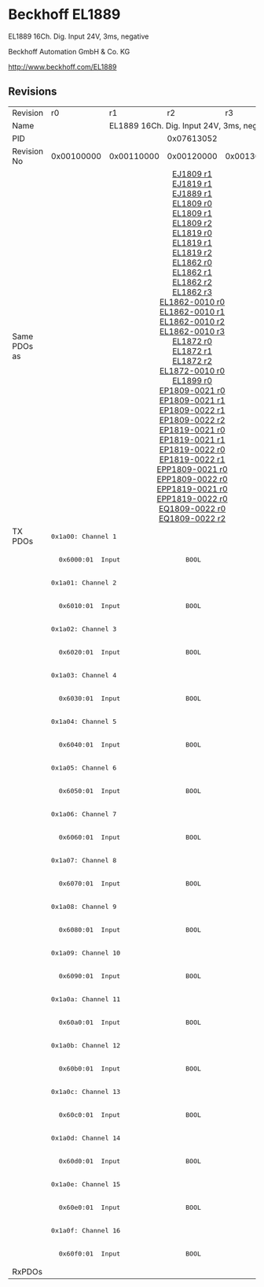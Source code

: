 # Beckhoff EL1889

EL1889 16Ch. Dig. Input 24V, 3ms, negative

Beckhoff Automation GmbH & Co. KG

http://www.beckhoff.com/EL1889

## Revisions
<table>
<tr >
<td>Revision</td>
<td>r0</td>
<td>r1</td>
<td>r2</td>
<td>r3</td>
<td>r4</td>
</tr>
<tr >
<td>Name</td>
<td colspan=5 align="center">EL1889 16Ch. Dig. Input 24V, 3ms, negative</td>
</tr>
<tr >
<td>PID</td>
<td colspan=5 align="center">0x07613052</td>
</tr>
<tr >
<td>Revision No</td>
<td>0x00100000</td>
<td>0x00110000</td>
<td>0x00120000</td>
<td>0x00130000</td>
<td>0x00140000</td>
</tr>
<tr >
<td>Same PDOs as</td>
<td colspan=5 align="center"><a href="EJ1809">EJ1809 r1</a><br/><a href="EJ1819">EJ1819 r1</a><br/><a href="EJ1889">EJ1889 r1</a><br/><a href="EL1809">EL1809 r0</a><br/><a href="EL1809">EL1809 r1</a><br/><a href="EL1809">EL1809 r2</a><br/><a href="EL1819">EL1819 r0</a><br/><a href="EL1819">EL1819 r1</a><br/><a href="EL1819">EL1819 r2</a><br/><a href="EL1862">EL1862 r0</a><br/><a href="EL1862">EL1862 r1</a><br/><a href="EL1862">EL1862 r2</a><br/><a href="EL1862">EL1862 r3</a><br/><a href="EL1862-0010">EL1862-0010 r0</a><br/><a href="EL1862-0010">EL1862-0010 r1</a><br/><a href="EL1862-0010">EL1862-0010 r2</a><br/><a href="EL1862-0010">EL1862-0010 r3</a><br/><a href="EL1872">EL1872 r0</a><br/><a href="EL1872">EL1872 r1</a><br/><a href="EL1872">EL1872 r2</a><br/><a href="EL1872-0010">EL1872-0010 r0</a><br/><a href="EL1899">EL1899 r0</a><br/><a href="EP1809-0021">EP1809-0021 r0</a><br/><a href="EP1809-0021">EP1809-0021 r1</a><br/><a href="EP1809-0022">EP1809-0022 r1</a><br/><a href="EP1809-0022">EP1809-0022 r2</a><br/><a href="EP1819-0021">EP1819-0021 r0</a><br/><a href="EP1819-0021">EP1819-0021 r1</a><br/><a href="EP1819-0022">EP1819-0022 r0</a><br/><a href="EP1819-0022">EP1819-0022 r1</a><br/><a href="EPP1809-0021">EPP1809-0021 r0</a><br/><a href="EPP1809-0022">EPP1809-0022 r0</a><br/><a href="EPP1819-0021">EPP1819-0021 r0</a><br/><a href="EPP1819-0022">EPP1819-0022 r0</a><br/><a href="EQ1809-0022">EQ1809-0022 r0</a><br/><a href="EQ1809-0022">EQ1809-0022 r2</a></td>
</tr>
<tr class="txpdo">
<td rowspan=32 valign=top>TX PDOs</td>
<td colspan=5 align="left"><pre>0x1a00: Channel 1</pre></td>
<td></td>
</tr>
<tr class="txpdo">
<td colspan=5 align="left"><pre>  0x6000:01  Input                 BOOL</pre></td>
</tr>
<tr class="txpdo">
<td colspan=5 align="left"><pre>0x1a01: Channel 2</pre></td>
</tr>
<tr class="txpdo">
<td colspan=5 align="left"><pre>  0x6010:01  Input                 BOOL</pre></td>
</tr>
<tr class="txpdo">
<td colspan=5 align="left"><pre>0x1a02: Channel 3</pre></td>
</tr>
<tr class="txpdo">
<td colspan=5 align="left"><pre>  0x6020:01  Input                 BOOL</pre></td>
</tr>
<tr class="txpdo">
<td colspan=5 align="left"><pre>0x1a03: Channel 4</pre></td>
</tr>
<tr class="txpdo">
<td colspan=5 align="left"><pre>  0x6030:01  Input                 BOOL</pre></td>
</tr>
<tr class="txpdo">
<td colspan=5 align="left"><pre>0x1a04: Channel 5</pre></td>
</tr>
<tr class="txpdo">
<td colspan=5 align="left"><pre>  0x6040:01  Input                 BOOL</pre></td>
</tr>
<tr class="txpdo">
<td colspan=5 align="left"><pre>0x1a05: Channel 6</pre></td>
</tr>
<tr class="txpdo">
<td colspan=5 align="left"><pre>  0x6050:01  Input                 BOOL</pre></td>
</tr>
<tr class="txpdo">
<td colspan=5 align="left"><pre>0x1a06: Channel 7</pre></td>
</tr>
<tr class="txpdo">
<td colspan=5 align="left"><pre>  0x6060:01  Input                 BOOL</pre></td>
</tr>
<tr class="txpdo">
<td colspan=5 align="left"><pre>0x1a07: Channel 8</pre></td>
</tr>
<tr class="txpdo">
<td colspan=5 align="left"><pre>  0x6070:01  Input                 BOOL</pre></td>
</tr>
<tr class="txpdo">
<td colspan=5 align="left"><pre>0x1a08: Channel 9</pre></td>
</tr>
<tr class="txpdo">
<td colspan=5 align="left"><pre>  0x6080:01  Input                 BOOL</pre></td>
</tr>
<tr class="txpdo">
<td colspan=5 align="left"><pre>0x1a09: Channel 10</pre></td>
</tr>
<tr class="txpdo">
<td colspan=5 align="left"><pre>  0x6090:01  Input                 BOOL</pre></td>
</tr>
<tr class="txpdo">
<td colspan=5 align="left"><pre>0x1a0a: Channel 11</pre></td>
</tr>
<tr class="txpdo">
<td colspan=5 align="left"><pre>  0x60a0:01  Input                 BOOL</pre></td>
</tr>
<tr class="txpdo">
<td colspan=5 align="left"><pre>0x1a0b: Channel 12</pre></td>
</tr>
<tr class="txpdo">
<td colspan=5 align="left"><pre>  0x60b0:01  Input                 BOOL</pre></td>
</tr>
<tr class="txpdo">
<td colspan=5 align="left"><pre>0x1a0c: Channel 13</pre></td>
</tr>
<tr class="txpdo">
<td colspan=5 align="left"><pre>  0x60c0:01  Input                 BOOL</pre></td>
</tr>
<tr class="txpdo">
<td colspan=5 align="left"><pre>0x1a0d: Channel 14</pre></td>
</tr>
<tr class="txpdo">
<td colspan=5 align="left"><pre>  0x60d0:01  Input                 BOOL</pre></td>
</tr>
<tr class="txpdo">
<td colspan=5 align="left"><pre>0x1a0e: Channel 15</pre></td>
</tr>
<tr class="txpdo">
<td colspan=5 align="left"><pre>  0x60e0:01  Input                 BOOL</pre></td>
</tr>
<tr class="txpdo">
<td colspan=5 align="left"><pre>0x1a0f: Channel 16</pre></td>
</tr>
<tr class="txpdo">
<td colspan=5 align="left"><pre>  0x60f0:01  Input                 BOOL</pre></td>
</tr>
<tr >
<td>RxPDOs</td>
<td colspan=5 align="left"></td>
</tr>
</table>
